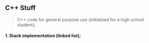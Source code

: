 ## C++ Stuff
> C++ code for general purpose use (initialized for a high school student);


#### 1. Stack implementation (linked list);
